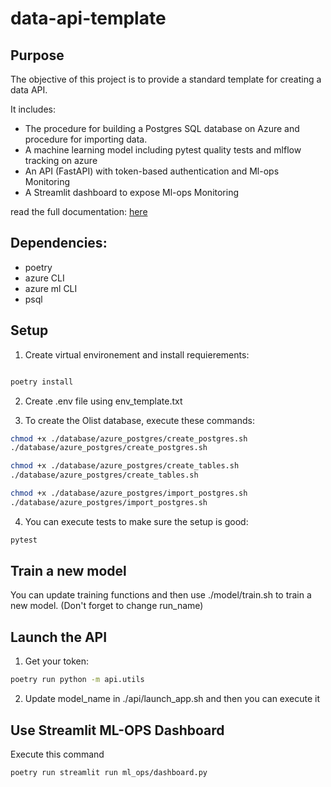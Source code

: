 # data-api-template

## Purpose

The objective of this project is to provide a standard template for creating a data API. 


It includes:

- The procedure for building a Postgres SQL database on Azure and procedure for importing data.
- A machine learning model including pytest quality tests and mlflow tracking on azure
- An API (FastAPI) with token-based authentication and Ml-ops Monitoring
- A Streamlit dashboard to expose Ml-ops Monitoring

read the full documentation: [here](https://charles-42.github.io/ml-model-api-template/)

## Dependencies:
- poetry
- azure CLI
- azure ml CLI
- psql

## Setup

1. Create virtual environement and install requierements:

```bash

poetry install

```

2. Create .env file using env_template.txt


3. To create the Olist database, execute these commands:

```bash
chmod +x ./database/azure_postgres/create_postgres.sh
./database/azure_postgres/create_postgres.sh

chmod +x ./database/azure_postgres/create_tables.sh
./database/azure_postgres/create_tables.sh

chmod +x ./database/azure_postgres/import_postgres.sh
./database/azure_postgres/import_postgres.sh
```

4. You can execute tests to make sure the setup is good:

```bash
pytest
```
## Train a new model

You can update training functions and then use ./model/train.sh to train a new model. (Don't forget to change run_name)

## Launch the API

1. Get your token:

```bash
poetry run python -m api.utils
```

2. Update model_name in ./api/launch_app.sh and then you can execute it

## Use Streamlit ML-OPS Dashboard

Execute this command

```bash
poetry run streamlit run ml_ops/dashboard.py
```
